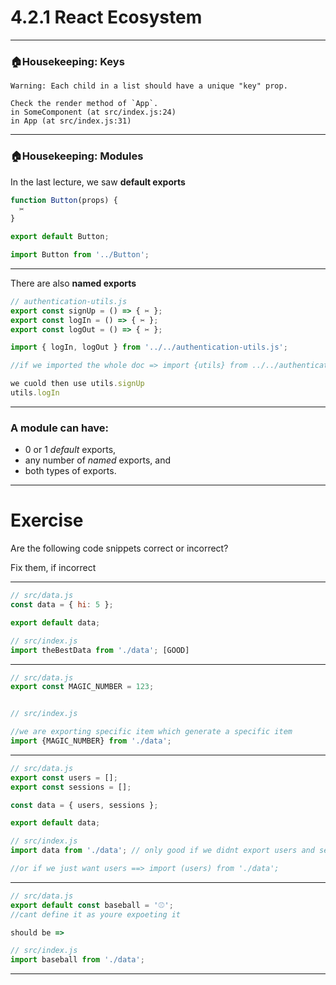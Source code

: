 # 4.2.1 React Ecosystem

---

### 🏠Housekeeping: Keys

```
Warning: Each child in a list should have a unique "key" prop.

Check the render method of `App`.
in SomeComponent (at src/index.js:24)
in App (at src/index.js:31)
```

---

### 🏠Housekeeping: Modules

In the last lecture, we saw **default exports**

```js
function Button(props) {
  ✂️
}

export default Button;
```

```js
import Button from '../Button';
```

---

There are also **named exports**

```js
// authentication-utils.js
export const signUp = () => { ✂️ };
export const logIn = () => { ✂️ };
export const logOut = () => { ✂️ };
```

```js
import { logIn, logOut } from '../../authentication-utils.js';

//if we imported the whole doc => import {utils} from ../../authentication-utils.js';

we cuold then use utils.signUp
utils.logIn
```

---

### A module can have:

- 0 or 1 _default_ exports,
- any number of _named_ exports, and
- both types of exports.

---

# Exercise

Are the following code snippets correct or incorrect?

Fix them, if incorrect

---

```js
// src/data.js
const data = { hi: 5 };

export default data;
```

```js
// src/index.js
import theBestData from './data'; [GOOD]
```

---

```js
// src/data.js
export const MAGIC_NUMBER = 123;


```

```js

// src/index.js

//we are exporting specific item which generate a specific item 
import {MAGIC_NUMBER} from './data';
```

--------------------------------

```js
// src/data.js
export const users = [];
export const sessions = [];

const data = { users, sessions };

export default data;
```

```js
// src/index.js
import data from './data'; // only good if we didnt export users and sessions

//or if we just want users ==> import (users) from './data';
```

------------------------------------

```js
// src/data.js
export default const baseball = '⚾️';
//cant define it as youre expoeting it

should be => 
```

```js
// src/index.js
import baseball from './data';
```

---
